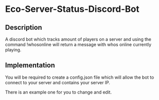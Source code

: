 # Eco-Server-Status-Discord-Bot

## Description

A discord bot which tracks amount of players on a server and using the command !whosonline will return a message with whos online currently playing.

## Implementation

You will be required to create a config.json file which will allow the bot to connect to your server and contains your server IP.

There is an example one for you to change and edit.
